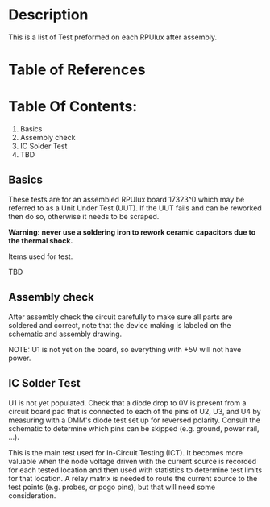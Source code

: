 # Description

This is a list of Test preformed on each RPUlux after assembly.

# Table of References


# Table Of Contents:

1. Basics
2. Assembly check
3. IC Solder Test
4. TBD

## Basics

These tests are for an assembled RPUlux board 17323^0 which may be referred to as a Unit Under Test (UUT). If the UUT fails and can be reworked then do so, otherwise it needs to be scraped. 

**Warning: never use a soldering iron to rework ceramic capacitors due to the thermal shock.**
    
Items used for test.

TBD


## Assembly check

After assembly check the circuit carefully to make sure all parts are soldered and correct, note that the device making is labeled on the schematic and assembly drawing.
    
NOTE: U1 is not yet on the board, so everything with +5V will not have power.


## IC Solder Test

U1 is not yet populated. Check that a diode drop to 0V is present from a circuit board pad that is connected to each of the pins of U2, U3, and U4 by measuring with a DMM's diode test set up for reversed polarity. Consult the schematic to determine which pins can be skipped (e.g. ground, power rail, ...).

This is the main test used for In-Circuit Testing (ICT). It becomes more valuable when the node voltage driven with the current source is recorded for each tested location and then used with statistics to determine test limits for that location. A relay matrix is needed to route the current source to the test points (e.g. probes, or pogo pins), but that will need some consideration.   
